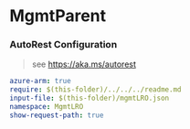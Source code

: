 # MgmtParent
### AutoRest Configuration
> see https://aka.ms/autorest

``` yaml
azure-arm: true
require: $(this-folder)/../../../readme.md
input-file: $(this-folder)/mgmtLRO.json
namespace: MgmtLRO
show-request-path: true
```
